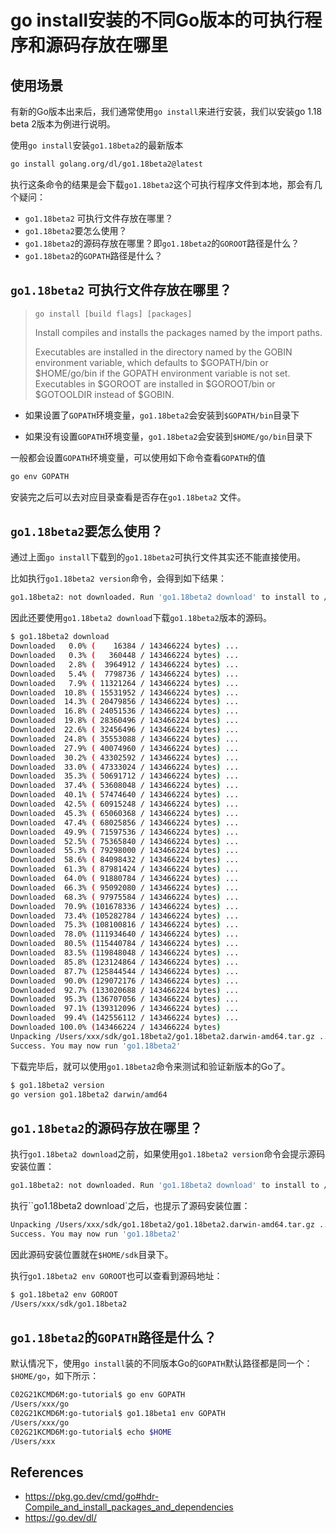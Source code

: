 # go install安装的不同Go版本的可执行程序和源码存放在哪里

## 使用场景

有新的Go版本出来后，我们通常使用`go install`来进行安装，我们以安装go 1.18 beta 2版本为例进行说明。

使用`go install`安装`go1.18beta2`的最新版本

```bash
go install golang.org/dl/go1.18beta2@latest
```

执行这条命令的结果是会下载`go1.18beta2`这个可执行程序文件到本地，那会有几个疑问：

* `go1.18beta2` 可执行文件存放在哪里？
* `go1.18beta2`要怎么使用？
* `go1.18beta2`的源码存放在哪里？即`go1.18beta2`的`GOROOT`路径是什么？
* `go1.18beta2`的`GOPATH`路径是什么？



## `go1.18beta2` 可执行文件存放在哪里？

> ```
> go install [build flags] [packages]
> ```
>
> Install compiles and installs the packages named by the import paths.
>
> Executables are installed in the directory named by the GOBIN environment variable, which defaults to $GOPATH/bin or $HOME/go/bin if the GOPATH environment variable is not set. Executables in $GOROOT are installed in $GOROOT/bin or $GOTOOLDIR instead of $GOBIN.

* 如果设置了`GOPATH`环境变量，`go1.18beta2`会安装到`$GOPATH/bin`目录下

* 如果没有设置`GOPATH`环境变量，`go1.18beta2`会安装到`$HOME/go/bin`目录下

一般都会设置`GOPATH`环境变量，可以使用如下命令查看`GOPATH`的值

```bash
go env GOPATH
```

安装完之后可以去对应目录查看是否存在`go1.18beta2` 文件。



## `go1.18beta2`要怎么使用？

通过上面`go install`下载到的`go1.18beta2`可执行文件其实还不能直接使用。

比如执行`go1.18beta2 version`命令，会得到如下结果：

```bash
go1.18beta2: not downloaded. Run 'go1.18beta2 download' to install to /Users/xxx/sdk/go1.18beta2
```

因此还要使用`go1.18beta2 download`下载`go1.18beta2`版本的源码。

```bash
$ go1.18beta2 download
Downloaded   0.0% (    16384 / 143466224 bytes) ...
Downloaded   0.3% (   360448 / 143466224 bytes) ...
Downloaded   2.8% (  3964912 / 143466224 bytes) ...
Downloaded   5.4% (  7798736 / 143466224 bytes) ...
Downloaded   7.9% ( 11321264 / 143466224 bytes) ...
Downloaded  10.8% ( 15531952 / 143466224 bytes) ...
Downloaded  14.3% ( 20479856 / 143466224 bytes) ...
Downloaded  16.8% ( 24051536 / 143466224 bytes) ...
Downloaded  19.8% ( 28360496 / 143466224 bytes) ...
Downloaded  22.6% ( 32456496 / 143466224 bytes) ...
Downloaded  24.8% ( 35553088 / 143466224 bytes) ...
Downloaded  27.9% ( 40074960 / 143466224 bytes) ...
Downloaded  30.2% ( 43302592 / 143466224 bytes) ...
Downloaded  33.0% ( 47333024 / 143466224 bytes) ...
Downloaded  35.3% ( 50691712 / 143466224 bytes) ...
Downloaded  37.4% ( 53608048 / 143466224 bytes) ...
Downloaded  40.1% ( 57474640 / 143466224 bytes) ...
Downloaded  42.5% ( 60915248 / 143466224 bytes) ...
Downloaded  45.3% ( 65060368 / 143466224 bytes) ...
Downloaded  47.4% ( 68025856 / 143466224 bytes) ...
Downloaded  49.9% ( 71597536 / 143466224 bytes) ...
Downloaded  52.5% ( 75365840 / 143466224 bytes) ...
Downloaded  55.3% ( 79298000 / 143466224 bytes) ...
Downloaded  58.6% ( 84098432 / 143466224 bytes) ...
Downloaded  61.3% ( 87981424 / 143466224 bytes) ...
Downloaded  64.0% ( 91880784 / 143466224 bytes) ...
Downloaded  66.3% ( 95092080 / 143466224 bytes) ...
Downloaded  68.3% ( 97975584 / 143466224 bytes) ...
Downloaded  70.9% (101678336 / 143466224 bytes) ...
Downloaded  73.4% (105282784 / 143466224 bytes) ...
Downloaded  75.3% (108100816 / 143466224 bytes) ...
Downloaded  78.0% (111934640 / 143466224 bytes) ...
Downloaded  80.5% (115440784 / 143466224 bytes) ...
Downloaded  83.5% (119848048 / 143466224 bytes) ...
Downloaded  85.8% (123124864 / 143466224 bytes) ...
Downloaded  87.7% (125844544 / 143466224 bytes) ...
Downloaded  90.0% (129072176 / 143466224 bytes) ...
Downloaded  92.7% (133020688 / 143466224 bytes) ...
Downloaded  95.3% (136707056 / 143466224 bytes) ...
Downloaded  97.1% (139312096 / 143466224 bytes) ...
Downloaded  99.4% (142556112 / 143466224 bytes) ...
Downloaded 100.0% (143466224 / 143466224 bytes)
Unpacking /Users/xxx/sdk/go1.18beta2/go1.18beta2.darwin-amd64.tar.gz ...
Success. You may now run 'go1.18beta2'
```

下载完毕后，就可以使用`go1.18beta2`命令来测试和验证新版本的Go了。

```bash
$ go1.18beta2 version
go version go1.18beta2 darwin/amd64
```



## `go1.18beta2`的源码存放在哪里？

执行`go1.18beta2 download`之前，如果使用`go1.18beta2 version`命令会提示源码安装位置：

```bash
go1.18beta2: not downloaded. Run 'go1.18beta2 download' to install to /Users/xxx/sdk/go1.18beta2
```

执行``go1.18beta2 download`之后，也提示了源码安装位置：

```bash
Unpacking /Users/xxx/sdk/go1.18beta2/go1.18beta2.darwin-amd64.tar.gz ...
Success. You may now run 'go1.18beta2'
```

因此源码安装位置就在`$HOME/sdk`目录下。

执行`go1.18beta2 env GOROOT`也可以查看到源码地址：

```bash
$ go1.18beta2 env GOROOT
/Users/xxx/sdk/go1.18beta2
```



## `go1.18beta2`的`GOPATH`路径是什么？

默认情况下，使用`go install`装的不同版本Go的`GOPATH`默认路径都是同一个：`$HOME/go`，如下所示：

```bash
C02G21KCMD6M:go-tutorial$ go env GOPATH
/Users/xxx/go
C02G21KCMD6M:go-tutorial$ go1.18beta1 env GOPATH
/Users/xxx/go
C02G21KCMD6M:go-tutorial$ echo $HOME
/Users/xxx
```



## References

* https://pkg.go.dev/cmd/go#hdr-Compile_and_install_packages_and_dependencies
* https://go.dev/dl/
